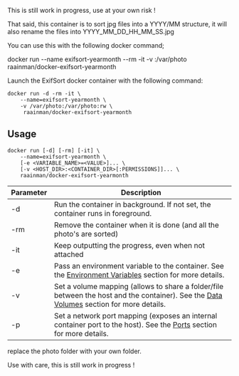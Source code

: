 This is still work in progress, use at your own risk !

That said, this container is to sort jpg files into a YYYY/MM structure, it will also rename the files into YYYY_MM_DD_HH_MM_SS.jpg

You can use this with the following docker command;

docker run --name exifsort-yearmonth --rm -it -v <your photo folder>:/var/photo raainman/docker-exifsort-yearmonth

Launch the ExifSort docker container with the following command:
```
docker run -d -rm -it \
    --name=exifsort-yearmonth \
    -v /var/photo:/var/photo:rw \
     raainman/docker-exifsort-yearmonth
```


## Usage

```
docker run [-d] [-rm] [-it] \
    --name=exifsort-yearmonth \
    [-e <VARIABLE_NAME>=<VALUE>]... \
    [-v <HOST_DIR>:<CONTAINER_DIR>[:PERMISSIONS]]... \
    raainman/docker-exifsort-yearmonth
```
| Parameter | Description |
|-----------|-------------|
| -d        | Run the container in background.  If not set, the container runs in foreground. |
| -rm		| Remove the container when it is done (and all the photo's are sorted) 	|
| -it		| Keep outputting the progress, even when not attached 	|
| -e        | Pass an environment variable to the container.  See the [Environment Variables](#environment-variables) section for more details. |
| -v        | Set a volume mapping (allows to share a folder/file between the host and the container).  See the [Data Volumes](#data-volumes) section for more details. |
| -p        | Set a network port mapping (exposes an internal container port to the host).  See the [Ports](#ports) section for more details. |



replace the photo folder with your own folder.

Use with care, this is still work in progress !